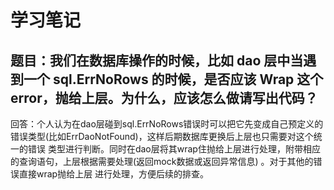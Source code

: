 # 学习笔记

## 题目：我们在数据库操作的时候，比如 dao 层中当遇到一个 sql.ErrNoRows 的时候，是否应该 Wrap 这个 error，抛给上层。为什么，应该怎么做请写出代码？

回答：个人认为在dao层碰到sql.ErrNoRows错误时可以把它先变成自己预定义的错误类型(比如ErrDaoNotFound)，这样后期数据库更换后上层也只需要对这个统一的错误
类型进行判断。同时在dao层将其wrap住抛给上层进行处理，附带相应的查询语句，上层根据需要处理(返回mock数据或返回异常信息) 。对于其他的错误直接wrap抛给上层
进行处理，方便后续的排查。